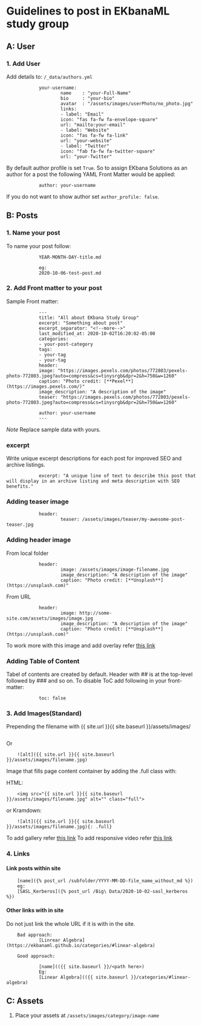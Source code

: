 # Guidelines to post in EKbanaML study group

## A: User

### 1. Add User
Add details to: `/_data/authors.yml`

                your-username:
                        name    : "your-Full-Name"
                        bio     : "your-bio"
                        avatar  : "/assets/images/userPhoto/no_photo.jpg"
                        links:
                        - label: "Email"
                        icon: "fas fa-fw fa-envelope-square"
                        url: "mailto:your-email"
                        - label: "Website"
                        icon: "fas fa-fw fa-link"
                        url: "your-website"
                        - label: "Twitter"
                        icon: "fab fa-fw fa-twitter-square"
                        url: "your-Twitter"

By default author profile is set `True`. So to assign EKbana Solutions as an author for a post the following YAML Front Matter would be applied:

                author: your-username

If you do not want to show author set `author_profile: false`.

## B: Posts
### 1. Name your post
To name your post follow:

                YEAR-MONTH-DAY-title.md
                
                eg:
                2020-10-06-test-post.md

### 2. Add Front matter to your post 
Sample Front matter:

                ---
                title: "All about EKbana Study Group"
                excerpt: "Something about post"
                excerpt_separator: "<!--more-->"
                last_modified_at: 2020-10-02T16:20:02-05:00
                categories:
                - your-post-category
                tags:
                - your-tag
                - your-tag
                header:
                image: "https://images.pexels.com/photos/772803/pexels-photo-772803.jpeg?auto=compress&cs=tinysrgb&dpr=2&h=750&w=1260"
                caption: "Photo credit: [**Pexel**](https://images.pexels.com/)"
                image_description: "A description of the image"
                teaser: "https://images.pexels.com/photos/772803/pexels-photo-772803.jpeg?auto=compress&cs=tinysrgb&dpr=2&h=750&w=1260"

                author: your-username
                ---
*Note* Replace sample data with yours.

### excerpt
Write unique excerpt descriptions for each post for improved SEO and archive listings.

                excerpt: "A unique line of text to describe this post that will display in an archive listing and meta description with SEO benefits."

### Adding teaser image
                header:
                        teaser: /assets/images/teaser/my-awesome-post-teaser.jpg

### Adding header image
From local folder

                header:
                        image: /assets/images/image-filename.jpg
                        image_description: "A description of the image"
                        caption: "Photo credit: [**Unsplash**](https://unsplash.com)"
From URL

                header:
                        image: http://some-site.com/assets/images/image.jpg
                        image_description: "A description of the image"
                        caption: "Photo credit: [**Unsplash**](https://unsplash.com)"

To work more with this image and add overlay refer [this link](https://mmistakes.github.io/minimal-mistakes/docs/layouts/#header-overlay)

### Adding Table of Content
Tabel of contents are created by default. Header with ## is at the top-level followed by ### and so on. To disable ToC add following in your front-matter:
                
                toc: false


### 3. Add Images(Standard)
Prepending the filename with {{ site.url }}{{ site.baseurl }}/assets/images/

<img src="{{ site.url }}{{ site.baseurl }}/assets/  images/filename.jpg" alt="">

Or

        ![alt]({{ site.url }}{{ site.baseurl }}/assets/images/filename.jpg)

Image that fills page content container by adding the .full class with:

HTML:

        <img src="{{ site.url }}{{ site.baseurl }}/assets/images/filename.jpg" alt="" class="full">

or Kramdown:

        ![alt]({{ site.url }}{{ site.baseurl }}/assets/images/filename.jpg){: .full}

To add gallery refer [this link](https://mmistakes.github.io/minimal-mistakes/docs/helpers/#gallery)
To add responsive video refer [this link](https://mmistakes.github.io/minimal-mistakes/docs/helpers/#responsive-video-embed)

### 4. Links 

#### Link posts within site

        [name]({% post_url /subfolder/YYYY-MM-DD-file_name_without_md %})
        eg:
        [SASL_Kerberos]({% post_url /Big\ Data/2020-10-02-sasl_kerberos %})


#### Other links with in site
Do not just link the whole URL if it is with in the site.

        Bad approach:
                [Linrear Algebra](https://ekbanaml.github.io/categories/#linear-algebra)

        Good approach:

                [name](({{ site.baseurl }}/<path here>)
                Eg:
                [Linear Algebra](({{ site.baseurl }}/categories/#linear-algebra) 

## C: Assets

1. Place your assets at `/assets/images/category/image-name`